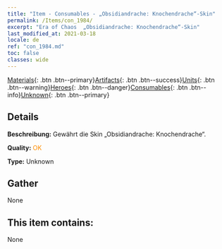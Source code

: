 ```yaml
---
title: "Item - Consumables - „Obsidiandrache: Knochendrache“-Skin"
permalink: /Items/con_1984/
excerpt: "Era of Chaos  „Obsidiandrache: Knochendrache“-Skin"
last_modified_at: 2021-03-18
locale: de
ref: "con_1984.md"
toc: false
classes: wide
---
```

 [Materials](/de/Items/){: .btn .btn--primary}[Artifacts](/de/Items/Artifacts/){: .btn .btn--success}[Units](/de/Items/Units/){: .btn .btn--warning}[Heroes](/de/Items/Heroes/){: .btn .btn--danger}[Consumables](/de/Items/Consumables/){: .btn .btn--info}[Unknown](/de/Items/Unknown/){: .btn .btn--primary}

## Details
 **Beschreibung:** Gewährt die Skin „Obsidiandrache: Knochendrache“.

 **Quality:** <span style="color: #FF8C00">OK</span>

 **Type:** Unknown

## Gather

  None

## This item contains:

  None

